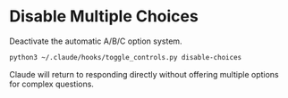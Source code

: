 # Disable Multiple Choices

Deactivate the automatic A/B/C option system.

```bash
python3 ~/.claude/hooks/toggle_controls.py disable-choices
```

Claude will return to responding directly without offering multiple options for complex questions.
